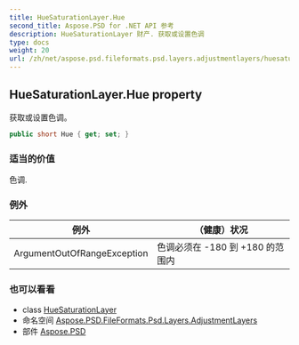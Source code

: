 ```yaml
---
title: HueSaturationLayer.Hue
second_title: Aspose.PSD for .NET API 参考
description: HueSaturationLayer 财产. 获取或设置色调
type: docs
weight: 20
url: /zh/net/aspose.psd.fileformats.psd.layers.adjustmentlayers/huesaturationlayer/hue/
---
```

## HueSaturationLayer.Hue property

获取或设置色调。

```csharp
public short Hue { get; set; }
```

### 适当的价值

色调.

### 例外

| 例外 | （健康）状况 |
| --- | --- |
| ArgumentOutOfRangeException | 色调必须在 -180 到 +180 的范围内 |

### 也可以看看

* class [HueSaturationLayer](../)
* 命名空间 [Aspose.PSD.FileFormats.Psd.Layers.AdjustmentLayers](../../huesaturationlayer/)
* 部件 [Aspose.PSD](../../../)


